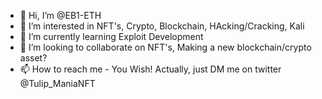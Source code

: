 - 👋 Hi, I’m @EB1-ETH
- 👀 I’m interested in NFT's, Crypto, Blockchain, HAcking/Cracking, Kali
- 🌱 I’m currently learning Exploit Development
- 💞️ I’m looking to collaborate on NFT's, Making a new blockchain/crypto asset?
- 📫 How to reach me - You Wish! Actually, just DM me on twitter @Tulip_ManiaNFT

<!---
EB1-ETH/EB1-ETH is a ✨ special ✨ repository because its `README.md` (this file) appears on your GitHub profile.
You can click the Preview link to take a look at your changes.
--->
